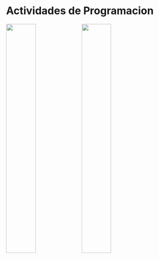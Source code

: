 # Actividades de Programacion

<div>
<img src="https://th.bing.com/th/id/R.1f0f3724598e4166fad36a2c2173fbe3?rik=%2bTHqLuRa7yhGgw&riu=http%3a%2f%2fpluspng.com%2fimg-png%2flogo-javascript-png-javascript-tutorials-400.png&ehk=HILmDJ%2bzbsbyj22c44UcZV26JwDfiPDplA1VPed0Arc%3d&risl=&pid=ImgRaw&r=0" width="40%" height="40%">
<img src="https://th.bing.com/th/id/R.776fd8269417774ef8b29304781e5277?rik=rV1PD0yroPYvSw&pid=ImgRaw&r=0" width="40%" height="40%">
</div>